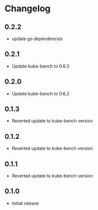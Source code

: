 # Changelog

## 0.2.2
* update go dependencies

## 0.2.1
* Update kube-bench to 0.6.3

## 0.2.0
* Update kube-bench to 0.6.2

## 0.1.3
* Reverted update to kube-bench version

## 0.1.2
* Reverted update to kube-bench version

## 0.1.1
* Reverted update to kube-bench version

## 0.1.0
* Initial release
